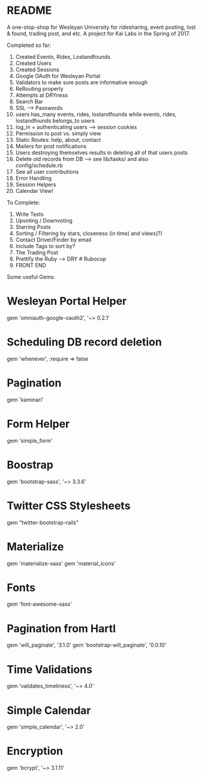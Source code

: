 # README

A one-stop-shop for Wesleyan University for ridesharing, event posting, lost & found, trading post, and etc. A project for Kai Labs in the Spring of 2017.

Completed so far:
1. Created Events, Rides, Lostandfounds
2. Created Users
3. Created Sessions
4. Google OAuth for Wesleyan Portal
5. Validators to make sure posts are informative enough
6. ReRouting properly
7. Attempts at DRYness
8. Search Bar
9. SSL --> Passwords
10. users has_many events, rides, lostandfounds
	while events, rides, lostandfounds belongs_to users
11. log_in + authenticating users --> session cookies
12. Permission to post vs. simply view
13. Static Routes: help, about, contact
14. Mailers for post notifications
15. Users destroying themselves results in deleting all of that users posts
16. Delete old records from DB 
	--> see lib/tasks/ and also config/schedule.rb
17. See all user contributions
18. Error Handling
19. Session Helpers
20. Calendar View!

To Complete:
1. Write Tests
2. Upvoting / Downvoting
3. Starring Posts
4. Sorting / Filtering by stars, closeness (in time) and views(?)
5. Contact Driver/Finder by email
6. Include Tags to sort by?
7. The Trading Post
8. Prettify the Ruby --> DRY  # Rubocop
9. FRONT END


Some useful Gems:
# Wesleyan Portal Helper
gem 'omniauth-google-oauth2', '~> 0.2.1'
# Scheduling DB record deletion
gem 'whenever', :require => false
# Pagination
gem 'kaminari'
# Form Helper
gem 'simple_form'
# Boostrap
gem 'bootstrap-sass',   '~> 3.3.6'
# Twitter CSS Stylesheets
gem "twitter-bootstrap-rails"
# Materialize
gem 'materialize-sass'
gem 'material_icons'
# Fonts
gem 'font-awesome-sass'
# Pagination from Hartl
gem 'will_paginate',           '3.1.0'
gem 'bootstrap-will_paginate', '0.0.10'
# Time Validations
gem 'validates_timeliness', '~> 4.0'
# Simple Calendar
gem 'simple_calendar',  '~> 2.0'
# Encryption
gem 'bcrypt',           '~> 3.1.11'
